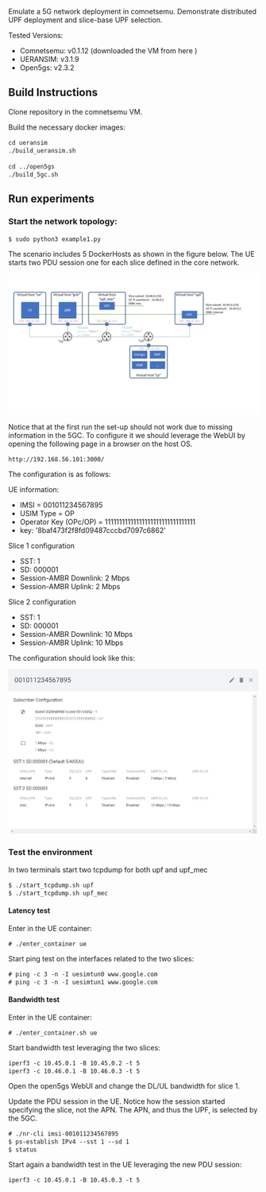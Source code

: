 Emulate a 5G network deployment in comnetsemu.
Demonstrate distributed UPF deployment and slice-base UPF selection.

Tested Versions:
- Comnetsemu: v0.1.12 (downloaded the VM from here )
- UERANSIM: v3.1.9
- Open5gs: v2.3.2

## Build Instructions

Clone repository in the comnetsemu VM.

Build the necessary docker images:

```
cd ueransim
./build_ueransim.sh

cd ../open5gs
./build_5gc.sh
```

## Run experiments

### Start the network topology:
```
$ sudo python3 example1.py
```

The scenario includes 5 DockerHosts as shown in the figure below.
The UE starts two PDU session one for each slice defined in the core network.

<img src="./images/topology.jpg" title="./images/topology.jpg" width=1000px></img>

Notice that at the first run the set-up should not work due to missing information in the 5GC.
To configure it we should leverage the WebUI by opening the following page in a browser on the host OS.
```
http://192.168.56.101:3000/
```

The configuration is as follows:

UE information:
- IMSI = 001011234567895
- USIM Type = OP
- Operator Key (OPc/OP) = 11111111111111111111111111111111
- key: '8baf473f2f8fd09487cccbd7097c6862'

Slice 1 configuration
- SST: 1
- SD: 000001
- Session-AMBR Downlink: 2 Mbps
- Session-AMBR Uplink: 2 Mbps

Slice 2 configuration
- SST: 1
- SD: 000001
- Session-AMBR Downlink: 10 Mbps
- Session-AMBR Uplink: 10 Mbps

The configuration should look like this:

<img src="./images/WebUI_config.JPG" title="./images/WebUI_config.JPG" width=800px></img>


### Test the environment

In two terminals start two tcpdump for both upf and upf_mec

``` 
$ ./start_tcpdump.sh upf
$ ./start_tcpdump.sh upf_mec
``` 

#### Latency test
Enter in the UE container:
``` 
# ./enter_container ue
``` 

Start ping test on the interfaces related to the two slices:
``` 
# ping -c 3 -n -I uesimtun0 www.google.com
# ping -c 3 -n -I uesimtun1 www.google.com
``` 



#### Bandwidth test

Enter in the UE container:
``` 
# ./enter_container.sh ue
``` 

Start bandwidth test leveraging the two slices:
``` 
iperf3 -c 10.45.0.1 -B 10.45.0.2 -t 5
iperf3 -c 10.46.0.1 -B 10.46.0.3 -t 5
``` 

Open the open5gs WebUI and change the DL/UL bandwidth for slice 1.

Update the PDU session in the UE. Notice how the session started specifying the slice, not the APN. The APN, and thus the UPF, is selected by the 5GC.

```
# ./nr-cli imsi-001011234567895
$ ps-establish IPv4 --sst 1 --sd 1
$ status
```

Start again a bandwidth test in the UE leveraging the new PDU session:
``` 
iperf3 -c 10.45.0.1 -B 10.45.0.3 -t 5
```






